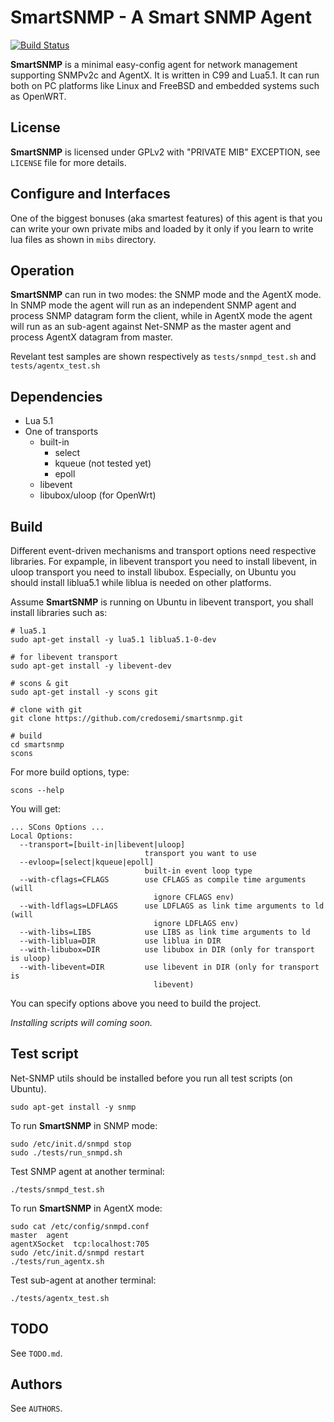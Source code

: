 SmartSNMP - A Smart SNMP Agent
==============================

[![Build Status](https://travis-ci.org/credosemi/smartsnmp.svg?branch=master)](https://travis-ci.org/credosemi/smartsnmp)

**SmartSNMP** is a minimal easy-config agent for network management supporting
SNMPv2c and AgentX. It is written in C99 and Lua5.1. It can run both on PC platforms
like Linux and FreeBSD and embedded systems such as OpenWRT.

License
-------

**SmartSNMP** is licensed under GPLv2 with "PRIVATE MIB" EXCEPTION, see `LICENSE` file for more details.

Configure and Interfaces
------------------------

One of the biggest bonuses (aka smartest features) of this agent is that you can
write your own private mibs and loaded by it only if you learn to write lua
files as shown in `mibs` directory.

Operation
---------

**SmartSNMP** can run in two modes: the SNMP mode and the AgentX mode. In SNMP
mode the agent will run as an independent SNMP agent and process SNMP datagram
form the client, while in AgentX mode the agent will run as an sub-agent against
Net-SNMP as the master agent and process AgentX datagram from master.

Revelant test samples are shown respectively as `tests/snmpd_test.sh` and `tests/agentx_test.sh`

Dependencies
------------

- Lua 5.1
- One of transports
  - built-in
    - select
    - kqueue (not tested yet)
    - epoll
  - libevent
  - libubox/uloop (for OpenWrt)

Build
-----

Different event-driven mechanisms and transport options need respective libraries.
For expample, in libevent transport you need to install libevent, in uloop
transport you need to install libubox. Especially, on Ubuntu you should install
liblua5.1 while liblua is needed on other platforms.

Assume **SmartSNMP** is running on Ubuntu in libevent transport, you shall install
libraries such as:

    # lua5.1
    sudo apt-get install -y lua5.1 liblua5.1-0-dev

    # for libevent transport
    sudo apt-get install -y libevent-dev

    # scons & git
    sudo apt-get install -y scons git

    # clone with git
    git clone https://github.com/credosemi/smartsnmp.git

    # build
    cd smartsnmp
    scons

For more build options, type:

    scons --help

You will get:

    ... SCons Options ...
    Local Options:
      --transport=[built-in|libevent|uloop]
                                  transport you want to use
      --evloop=[select|kqueue|epoll]
                                  built-in event loop type
      --with-cflags=CFLAGS        use CFLAGS as compile time arguments (will
                                    ignore CFLAGS env)
      --with-ldflags=LDFLAGS      use LDFLAGS as link time arguments to ld (will
                                    ignore LDFLAGS env)
      --with-libs=LIBS            use LIBS as link time arguments to ld
      --with-liblua=DIR           use liblua in DIR
      --with-libubox=DIR          use libubox in DIR (only for transport is uloop)
      --with-libevent=DIR         use libevent in DIR (only for transport is
                                    libevent)

You can specify options above you need to build the project.

_Installing scripts will coming soon._

Test script
-----------

Net-SNMP utils should be installed before you run all test scripts (on Ubuntu).

    sudo apt-get install -y snmp

To run **SmartSNMP** in SNMP mode:

    sudo /etc/init.d/snmpd stop
    sudo ./tests/run_snmpd.sh

Test SNMP agent at another terminal:

    ./tests/snmpd_test.sh

To run **SmartSNMP** in AgentX mode:

    sudo cat /etc/config/snmpd.conf
    master  agent
    agentXSocket  tcp:localhost:705
    sudo /etc/init.d/snmpd restart
    ./tests/run_agentx.sh

Test sub-agent at another terminal:

    ./tests/agentx_test.sh

TODO
----

See `TODO.md`.

Authors
-------

See `AUTHORS`.
